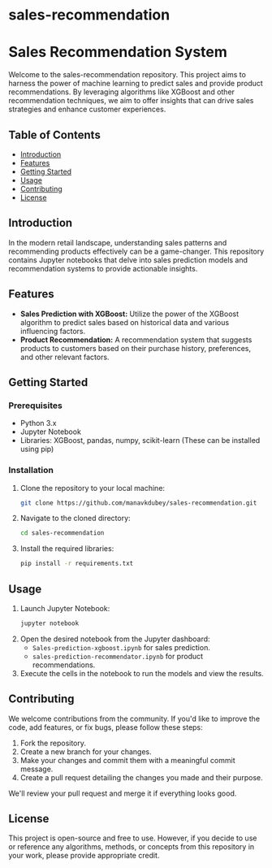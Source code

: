 # sales-recommendation
# Sales Recommendation System

Welcome to the sales-recommendation repository. This project aims to harness the power of machine learning to predict sales and provide product recommendations. By leveraging algorithms like XGBoost and other recommendation techniques, we aim to offer insights that can drive sales strategies and enhance customer experiences.

## Table of Contents

- [Introduction](#introduction)
- [Features](#features)
- [Getting Started](#getting-started)
- [Usage](#usage)
- [Contributing](#contributing)
- [License](#license)

## Introduction

In the modern retail landscape, understanding sales patterns and recommending products effectively can be a game-changer. This repository contains Jupyter notebooks that delve into sales prediction models and recommendation systems to provide actionable insights.

## Features

- **Sales Prediction with XGBoost:** Utilize the power of the XGBoost algorithm to predict sales based on historical data and various influencing factors.
- **Product Recommendation:** A recommendation system that suggests products to customers based on their purchase history, preferences, and other relevant factors.

## Getting Started

### Prerequisites
- Python 3.x
- Jupyter Notebook
- Libraries: XGBoost, pandas, numpy, scikit-learn (These can be installed using pip)

### Installation
1. Clone the repository to your local machine:
    ```bash
    git clone https://github.com/manavkdubey/sales-recommendation.git
    ```
2. Navigate to the cloned directory:
    ```bash
    cd sales-recommendation
    ```
3. Install the required libraries:
    ```bash
    pip install -r requirements.txt
    ```

## Usage
1. Launch Jupyter Notebook:
    ```bash
    jupyter notebook
    ```
2. Open the desired notebook from the Jupyter dashboard:
    - `Sales-prediction-xgboost.ipynb` for sales prediction.
    - `sales-prediction-recommendator.ipynb` for product recommendations.
3. Execute the cells in the notebook to run the models and view the results.

## Contributing
We welcome contributions from the community. If you'd like to improve the code, add features, or fix bugs, please follow these steps:

1. Fork the repository.
2. Create a new branch for your changes.
3. Make your changes and commit them with a meaningful commit message.
4. Create a pull request detailing the changes you made and their purpose.

We'll review your pull request and merge it if everything looks good.

## License
This project is open-source and free to use. However, if you decide to use or reference any algorithms, methods, or concepts from this repository in your work, please provide appropriate credit.
